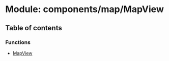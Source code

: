 # Module: components/map/MapView

## Table of contents

### Functions

- [MapView](../functions/components_map_MapView.MapView.md)
